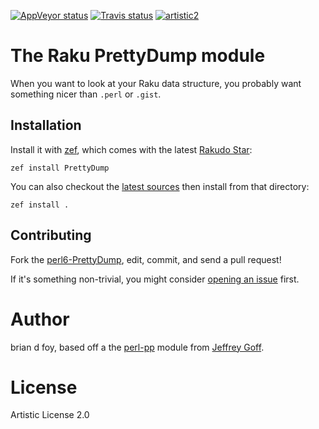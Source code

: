[![AppVeyor status](https://ci.appveyor.com/api/projects/status/m7fjcqjmoue0wssu?svg=true)](https://ci.appveyor.com/project/briandfoy/perl6-prettydump) [![Travis status](https://travis-ci.org/briandfoy/perl6-PrettyDump.svg?branch=master)](https://travis-ci.org/briandfoy/perl6-PrettyDump) [![artistic2](https://img.shields.io/badge/license-Artistic%202.0-blue.svg?style=flat)](https://opensource.org/licenses/Artistic-2.0)

# The Raku PrettyDump module

When you want to look at your Raku data structure, you probably want
something nicer than `.perl` or `.gist`.



## Installation

Install it with [zef](https://github.com/ugexe/zef), which comes with
the latest [Rakudo Star](http://rakudo.org/how-to-get-rakudo/):

	zef install PrettyDump

You can also checkout the [latest sources](https://github.com/briandfoy/perl6-PrettyDump) then install from that directory:

	zef install .

## Contributing

Fork the [perl6-PrettyDump](https://github.com/briandfoy/perl6-PrettyDump), edit, commit, and send a pull request!

If it's something non-trivial, you might consider [opening an issue](https://github.com/briandfoy/perl6-PrettyDump/issues) first.

# Author

brian d foy, based off a the [perl-pp](https://github.com/drforr/perl6-pp) module from
[Jeffrey Goff](https://github.com/drforr/).

# License

Artistic License 2.0
